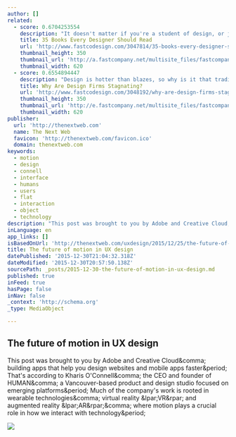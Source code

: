 ```yaml
---
author: []
related:
  - score: 0.6704253554
    description: "It doesn't matter if you're a student of design, or just someone who hears the term \"design thinking\" and stays quiet at meetings while noting to Google it later. There's always more you can learn about design to benefit whatever you do."
    title: 35 Books Every Designer Should Read
    url: 'http://www.fastcodesign.com/3047814/35-books-every-designer-should-read'
    thumbnail_height: 350
    thumbnail_url: 'http://a.fastcompany.net/multisite_files/fastcompany/imagecache/620x350/poster/2015/06/3047814-poster-p-1-35-books-every-designer-should-read.jpg'
    thumbnail_width: 620
  - score: 0.6554894447
    description: "Design is hotter than blazes, so why is it that traditional product design firms aren't growing? In fact they seem to be, well, challenged. There are exceptions, but for the most part, substantial growth in design consulting firms has not coincided with the growth of design overall in business."
    title: Why Are Design Firms Stagnating?
    url: 'http://www.fastcodesign.com/3048192/why-are-design-firms-stagnating'
    thumbnail_height: 350
    thumbnail_url: 'http://e.fastcompany.net/multisite_files/fastcompany/imagecache/620x350/poster/2015/07/3048192-poster-p-1-why-are-design-firms-stagnating.jpg'
    thumbnail_width: 620
publisher:
  url: 'http://thenextweb.com'
  name: The Next Web
  favicon: 'http://thenextweb.com/favicon.ico'
  domain: thenextweb.com
keywords:
  - motion
  - design
  - connell
  - interface
  - humans
  - users
  - flat
  - interaction
  - object
  - technology
description: "This post was brought to you by Adobe and Creative Cloud, building apps that help you design websites and mobile apps faster. That's according to Kharis O'Connell, the CEO and founder of HUMAN, a Vancouver-based product and design studio focused on emerging platforms. Much of the company's work is rooted in wearable technologies, virtual reality (VR) and augmented reality (AR), where motion plays a crucial role in how we interact with technology."
inLanguage: en
app_links: []
isBasedOnUrl: 'http://thenextweb.com/uxdesign/2015/12/25/the-future-of-motion-in-ux-design/'
title: The future of motion in UX design
datePublished: '2015-12-30T21:04:32.318Z'
dateModified: '2015-12-30T20:57:50.138Z'
sourcePath: _posts/2015-12-30-the-future-of-motion-in-ux-design.md
published: true
inFeed: true
hasPage: false
inNav: false
_context: 'http://schema.org'
_type: MediaObject

---
```

<article style=""><h1>The future of motion in UX design</h1><p>This post was brought to you by Adobe and Creative Cloud&amp;comma; building apps that help you design websites and mobile apps faster&amp;period; That's according to Kharis O'Connell&amp;comma; the CEO and founder of HUMAN&amp;comma; a Vancouver-based product and design studio focused on emerging platforms&amp;period; Much of the company's work is rooted in wearable technologies&amp;comma; virtual reality &amp;lpar;VR&amp;rpar; and augmented reality &amp;lpar;AR&amp;rpar;&amp;comma; where motion plays a crucial role in how we interact with technology&amp;period;</p><img src="http://cdn1.tnwcdn.com/wp-content/blogs.dir/1/files/2015/12/Screen-Shot-2015-12-25-at-1.09.33-AM.png" /></article>